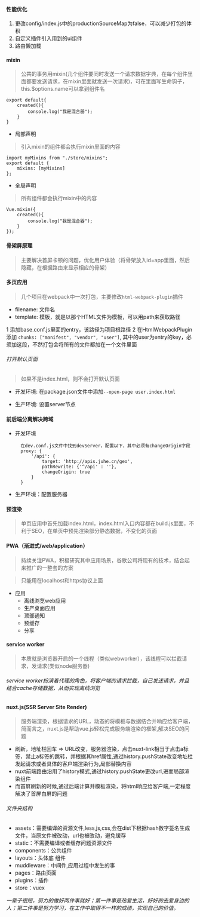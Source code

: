 #### 性能优化

1. 更改config/index.js中的productionSourceMap为false，可以减少打包的体积
2. 自定义插件引入用到的ui组件
3. 路由懒加载

#### mixin
> 公共的事务用mixin(几个组件要同时发送一个请求数据字典，在每个组件里面都要发送请求，在mixin里面就发送一次请求)，可在里面写生命钩子，this.$options.name可以拿到组件名

    export default{
        created(){
            console.log("我是混合器");
        }
    }

* 局部声明
> 引入mixin的组件都会执行mixin里面的内容

    import myMixins from "./store/mixins";
    export default {
        mixins: [myMixins]
    };

* 全局声明
> 所有组件都会执行mixin中的内容

    Vue.mixin({
        created(){
            console.log("我是混合器");
        }
    });

#### 骨架屏原理
> 主要解决首屏卡顿的问题，优化用户体验（将骨架放入id=app里面，然后隐藏，在根据路由来显示相应的骨架）

#### 多页应用
> 几个项目在webpack中一次打包，主要修改`html-webpack-plugin`插件

* filename: 文件名
* template: 模板，就是以那个HTML文件为模板，可以用path来获取路径

1 添加base.conf.js里面的entry，该路径为项目根路径
2 在HtmlWebpackPlugin添加 `chunks: ["manifest", "vendor", "user"]`, 其中的user为entry的key，必须加这段，不然打包会将所有的文件都加在一个文件里面

###### 打开默认页面
> 如果不是index.html，则不会打开默认页面

* 开发环境: 在package.json文件中添加`--open-page user.index.html`

* 生产环境: 设置server节点

#### 前后端分离解决跨域

* 开发环境

        在dev.conf.js文件中找到devServer，配置以下，其中必须有changeOrigin字段
        proxy: {
            '/api': {
                target: 'http://apis.juhe.cn/geo',
                pathRewrite: {'^/api' : ''},
                changeOrigin: true
            }
        }

* 生产环境：配置服务器

#### 预渲染
> 单页应用中首先加载index.html，index.html入口内容都在build.js里面，不利于SEO，在单页中预先渲染部分静态数据，不变化的页面

#### PWA（渐进式/web/application）
> 持续关注PWA，积极研究其中应用场景，谷歌公司将现有的技术，结合起来推广的一整套的方案

> 只能用在localhost和https协议上面

* 应用
    * 离线浏览web应用
    * 生产桌面应用
    * 顶部通知
    * 预缓存
    * 分享

#### service worker
> 本质就是浏览器开启的一个线程（类似webworker），该线程可以拦截请求，发请求(类似node服务器)

###### service worker扮演着代理的角色，将客户端的请求拦截，自己发送请求，并且结合cache存储数据，从而实现离线浏览

#### nuxt.js(SSR Server Site Render)
> 服务端渲染，根据请求的URL，动态的将模板与数据结合并响应给客户端，简而言之，nuxt.js是帮助vue.js轻松完成服务端渲染的框架,解决SEO的问题

* 刷新，地址栏回车 => URL改变，服务器渲染，点击nuxt-link相当于点击a标签，禁止a标签的跳转，并根据其href属性,通过history.pushState改变地址栏发起请求或者具体的客户端渲染行为,局部替换内容
* nuxt前端路由沿用了history模式,通过history.pushState更改url,进而局部渲染组件
* 而首屏刷新的时候,通过后端计算并模板渲染，将html响应给客户端,一定程度解决了首屏白屏的问题

###### 文件夹结构

* assets：需要编译的资源文件,less,js,css,会在dist下根据hash数字签名生成文件，当原文件被改动，url也被改动，避免缓存
* static：不需要编译或者缓存问题资源文件
* components：公共组件
* layouts：头体底 组件
* muddleware：中间件,应用过程中发生的事
* pages：路由页面
* plugins：插件
* store：vuex

*一辈子很短，努力的做好两件事就好；第一件事是热爱生活，好好的去爱身边的人；第二件事是努力学习，在工作中取得不一样的成绩，实现自己的价值。*